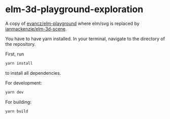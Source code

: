 # elm-3d-playground-exploration

A copy of [evancz/elm-playground](https://package.elm-lang.org/packages/evancz/elm-playground/latest/) where elm/svg is replaced by [ianmackenzie/elm-3d-scene](https://package.elm-lang.org/packages/ianmackenzie/elm-3d-scene/latest/).

You have to have yarn installed.
In your terminal, navigate to the directory of the repository.

First, run
```bash
yarn install
```
to install all dependencies.


For development:
```bash
yarn dev
```

For building:
```bash
yarn build
```


